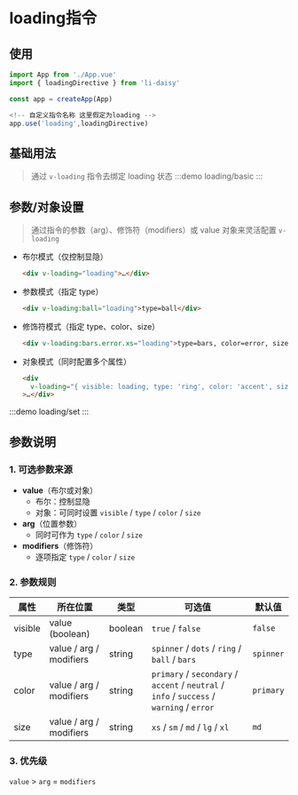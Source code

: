 # loading指令


## 使用
```ts
import App from './App.vue'
import { loadingDirective } from 'li-daisy'

const app = createApp(App)

<!-- 自定义指令名称 这里假定为loading -->
app.use('loading',loadingDirective)
```



## 基础用法
> 通过 `v-loading` 指令去绑定 loading 状态
:::demo loading/basic
:::

## 参数/对象设置
> 通过指令的参数（arg）、修饰符（modifiers）或 value 对象来灵活配置 `v-loading`  
- 布尔模式（仅控制显隐）  
  ```html
  <div v-loading="loading">…</div>
  ```
- 参数模式（指定 type）  
  ```html
  <div v-loading:ball="loading">type=ball</div>
  ```
- 修饰符模式（指定 type、color、size）  
  ```html
  <div v-loading:bars.error.xs="loading">type=bars, color=error, size=xs</div>
  ```
- 对象模式（同时配置多个属性）  
  ```html
  <div
    v-loading="{ visible: loading, type: 'ring', color: 'accent', size: 'lg' }"
  >…</div>
  ```
:::demo loading/set
:::

## 参数说明

### 1. 可选参数来源
- **value**（布尔或对象）  
  - 布尔：控制显隐  
  - 对象：可同时设置 `visible` / `type` / `color` / `size`
- **arg**（位置参数）  
  - 同时可作为 `type` / `color` / `size`
- **modifiers**（修饰符）  
  - 逐项指定 `type` / `color` / `size`

### 2. 参数规则
| 属性    | 所在位置                | 类型    | 可选值                                                                                    | 默认值    |
| ------- | ----------------------- | ------- | ----------------------------------------------------------------------------------------- | --------- |
| visible | value (boolean)         | boolean | `true` / `false`                                                                          | `false`   |
| type    | value / arg / modifiers | string  | `spinner` / `dots` / `ring` / `ball` / `bars`                                             | `spinner` |
| color   | value / arg / modifiers | string  | `primary` / `secondary` / `accent` / `neutral` / `info` / `success` / `warning` / `error` | `primary` |
| size    | value / arg / modifiers | string  | `xs` / `sm` / `md` / `lg` / `xl`                                                          | `md`      |

### 3. 优先级
`value` > `arg` = `modifiers`